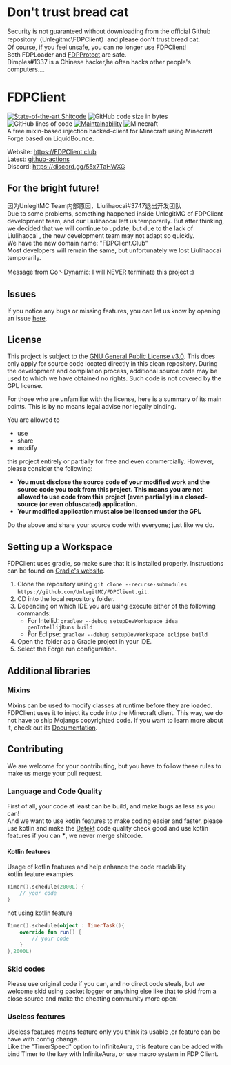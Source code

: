 # Don't trust bread cat
Security is not guaranteed without downloading from the official Github repository（Unlegitmc\FDPClient）and please don't trust bread cat.  
Of course, if you feel unsafe, you can no longer use FDPClient!  
Both FDPLoader and [FDPProtect](https://github.com/UnlegitMC/FDPProtect/) are safe.  
Dimples#1337 is a Chinese hacker,he often hacks other people's computers....  
# FDPClient
[![State-of-the-art Shitcode](https://img.shields.io/static/v1?label=State-of-the-art&message=Shitcode&color=7B5804)](https://github.com/trekhleb/state-of-the-art-shitcode)
![GitHub code size in bytes](https://img.shields.io/github/languages/code-size/UnlegitMC/FDPClient)
![GitHub lines of code](https://tokei.rs/b1/github/UnlegitMC/FDPClient)
[![Maintainability](https://api.codeclimate.com/v1/badges/a41ae7bde63c143e426a/maintainability)](https://codeclimate.com/github/UnlegitMC/FDPClient/maintainability)
![Minecraft](https://img.shields.io/badge/game-Minecraft-brightgreen)  
A free mixin-based injection hacked-client for Minecraft using Minecraft Forge based on LiquidBounce.

Website: https://FDPClient.club  
Latest: [github-actions](https://github.com/UnlegitMC/FDPClient/actions/workflows/build.yml?query=event%3Apush)    
Discord: https://discord.gg/55x7TaHWXG  

## For the bright future!
因为UnlegitMC Team内部原因，Liulihaocai#3747退出开发团队  
Due to some problems, something happened inside UnlegitMC of FDPClient development team, and our Liulihaocai left us temporarily. But after thinking, we decided that we will continue to update, but due to the lack of Liulihaocai , the new development team may not adapt so quickly.  
We have the new domain name: "FDPClient.Club"  
Most developers will remain the same, but unfortunately we lost Liulihaocai temporarily.  

Message from Co丶Dynamic: I will NEVER terminate this project :)
## Issues
If you notice any bugs or missing features, you can let us know by opening an issue [here](https://github.com/UnlegitMC/FDPClient/issues).

## License
This project is subject to the [GNU General Public License v3.0](LICENSE). This does only apply for source code located directly in this clean repository. During the development and compilation process, additional source code may be used to which we have obtained no rights. Such code is not covered by the GPL license.

For those who are unfamiliar with the license, here is a summary of its main points. This is by no means legal advise nor legally binding.

You are allowed to
- use
- share
- modify

this project entirely or partially for free and even commercially. However, please consider the following:

- **You must disclose the source code of your modified work and the source code you took from this project. This means you are not allowed to use code from this project (even partially) in a closed-source (or even obfuscated) application.**
- **Your modified application must also be licensed under the GPL** 

Do the above and share your source code with everyone; just like we do.

## Setting up a Workspace
FDPClient uses gradle, so make sure that it is installed properly. Instructions can be found on [Gradle's website](https://gradle.org/install/).
1. Clone the repository using `git clone --recurse-submodules https://github.com/UnlegitMC/FDPClient.git`. 
2. CD into the local repository folder.
3. Depending on which IDE you are using execute either of the following commands:
    - For IntelliJ: `gradlew --debug setupDevWorkspace idea genIntellijRuns build`
    - For Eclipse: `gradlew --debug setupDevWorkspace eclipse build`
4. Open the folder as a Gradle project in your IDE.
5. Select the Forge run configuration.

## Additional libraries
### Mixins
Mixins can be used to modify classes at runtime before they are loaded. FDPClient uses it to inject its code into the Minecraft client. This way, we do not have to ship Mojangs copyrighted code. If you want to learn more about it, check out its [Documentation](https://docs.spongepowered.org/5.1.0/en/plugin/internals/mixins.html).

## Contributing
We are welcome for your contributing, but you have to follow these rules to make us merge your pull request.

### Language and Code Quality
First of all, your code at least can be build, and make bugs as less as you can!   
And we want to use kotlin features to make coding easier and faster, please use kotlin and make the [Detekt](https://github.com/detekt/detekt) code quality check good and use kotlin features if you can **\***, we never merge shitcode.

#### Kotlin features
Usage of kotlin features and help enhance the code readability    
kotlin feature examples
~~~kotlin
Timer().schedule(2000L) { 
    // your code
}
~~~
not using kotlin feature
~~~kotlin
Timer().schedule(object : TimerTask(){
    override fun run() {
        // your code
    }
},2000L)
~~~

### Skid codes
Please use original code if you can, and no direct code steals, but we welcome skid using packet logger or anything else like that to skid from a close source and make the cheating community more open!

### Useless features
Useless features means feature only you think its usable ,or feature can be have with config change.  
Like the "TimerSpeed" option to InfiniteAura, this feature can be added with bind Timer to the key with InfiniteAura, or use macro system in FDP Client.
